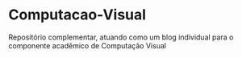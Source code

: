 # Computacao-Visual
Repositório complementar, atuando como um blog individual para o componente acadêmico de Computação Visual
